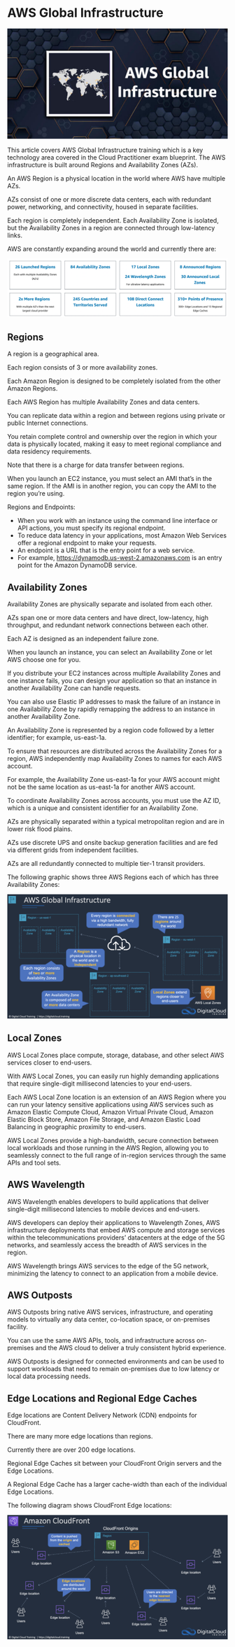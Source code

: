 # AWS Global Infrastructure

![aws_global_infra](../Images/aws_global_infra_small.png)

This article covers AWS Global Infrastructure training which is a key technology area covered in the Cloud Practitioner
exam blueprint. The AWS infrastructure is built around Regions and Availability Zones (AZs).

An AWS Region is a physical location in the world where AWS have multiple AZs.

AZs consist of one or more discrete data centers, each with redundant power, networking, and connectivity, housed in
separate facilities.

Each region is completely independent. Each Availability Zone is isolated, but the Availability Zones in a region are
connected through low-latency links.

AWS are constantly expanding around the world and currently there are:

![aws_region_azs](../Images/aws_region_azs.png)

## Regions

A region is a geographical area.

Each region consists of 3 or more availability zones.

Each Amazon Region is designed to be completely isolated from the other Amazon Regions.

Each AWS Region has multiple Availability Zones and data centers.

You can replicate data within a region and between regions using private or public Internet connections.

You retain complete control and ownership over the region in which your data is physically located, making it easy to
meet regional compliance and data residency requirements.

Note that there is a charge for data transfer between regions.

When you launch an EC2 instance, you must select an AMI that’s in the same region. If the AMI is in another region, you
can copy the AMI to the region you’re using.

Regions and Endpoints:

* When you work with an instance using the command line interface or API actions, you must specify its regional
  endpoint.
* To reduce data latency in your applications, most Amazon Web Services offer a regional endpoint to make your requests.
* An endpoint is a URL that is the entry point for a web service.
* For example, https://dynamodb.us-west-2.amazonaws.com is an entry point for the Amazon DynamoDB service.

## Availability Zones

Availability Zones are physically separate and isolated from each other.

AZs span one or more data centers and have direct, low-latency, high throughput, and redundant network connections
between each other.

Each AZ is designed as an independent failure zone.

When you launch an instance, you can select an Availability Zone or let AWS choose one for you.

If you distribute your EC2 instances across multiple Availability Zones and one instance fails, you can design your
application so that an instance in another Availability Zone can handle requests.

You can also use Elastic IP addresses to mask the failure of an instance in one Availability Zone by rapidly remapping
the address to an instance in another Availability Zone.

An Availability Zone is represented by a region code followed by a letter identifier; for example, us-east-1a.

To ensure that resources are distributed across the Availability Zones for a region, AWS independently map Availability
Zones to names for each AWS account.

For example, the Availability Zone us-east-1a for your AWS account might not be the same location as us-east-1a for
another AWS account.

To coordinate Availability Zones across accounts, you must use the AZ ID, which is a unique and consistent identifier
for an Availability Zone.

AZs are physically separated within a typical metropolitan region and are in lower risk flood plains.

AZs use discrete UPS and onsite backup generation facilities and are fed via different grids from independent
facilities.

AZs are all redundantly connected to multiple tier-1 transit providers.

The following graphic shows three AWS Regions each of which has three Availability Zones:

![aws_global_infra](../Images/aws_global_infra.png)

## Local Zones

AWS Local Zones place compute, storage, database, and other select AWS services closer to end-users.

With AWS Local Zones, you can easily run highly demanding applications that require single-digit millisecond latencies
to your end-users.

Each AWS Local Zone location is an extension of an AWS Region where you can run your latency sensitive applications
using AWS services such as Amazon Elastic Compute Cloud, Amazon Virtual Private Cloud, Amazon Elastic Block Store,
Amazon File Storage, and Amazon Elastic Load Balancing in geographic proximity to end-users.

AWS Local Zones provide a high-bandwidth, secure connection between local workloads and those running in the AWS Region,
allowing you to seamlessly connect to the full range of in-region services through the same APIs and tool sets.

## AWS Wavelength

AWS Wavelength enables developers to build applications that deliver single-digit millisecond latencies to mobile
devices and end-users.

AWS developers can deploy their applications to Wavelength Zones, AWS infrastructure deployments that embed AWS compute
and storage services within the telecommunications providers’ datacenters at the edge of the 5G networks, and seamlessly
access the breadth of AWS services in the region.

AWS Wavelength brings AWS services to the edge of the 5G network, minimizing the latency to connect to an application
from a mobile device.

## AWS Outposts

AWS Outposts bring native AWS services, infrastructure, and operating models to virtually any data center, co-location
space, or on-premises facility.

You can use the same AWS APIs, tools, and infrastructure across on-premises and the AWS cloud to deliver a truly
consistent hybrid experience.

AWS Outposts is designed for connected environments and can be used to support workloads that need to remain on-premises
due to low latency or local data processing needs.

## Edge Locations and Regional Edge Caches

Edge locations are Content Delivery Network (CDN) endpoints for CloudFront.

There are many more edge locations than regions.

Currently there are over 200 edge locations.

Regional Edge Caches sit between your CloudFront Origin servers and the Edge Locations.

A Regional Edge Cache has a larger cache-width than each of the individual Edge Locations.

The following diagram shows CloudFront Edge locations:

![aws_cloudfront](../Images/aws_cloudfront.png)


